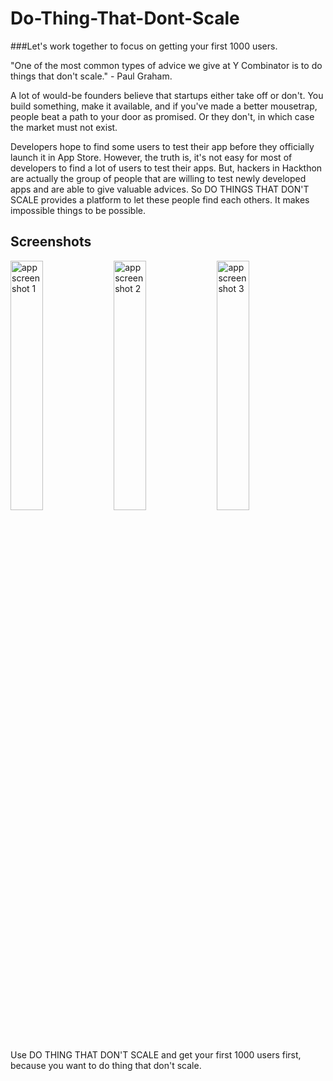 # Do-Thing-That-Dont-Scale
###Let's work together to focus on getting your first 1000 users.


"One of the most common types of advice we give at Y Combinator is to do things that don't scale." - Paul Graham.

A lot of would-be founders believe that startups either take off or don't. You build something, make it available, and if you've made a better mousetrap, people beat a path to your door as promised. Or they don't, in which case the market must not exist.

Developers hope to find some users to test their app before they officially launch it in App Store. However, the truth is, it's not easy for most of developers to find a lot of users to test their apps. But, hackers in Hackthon are actually the group of people that are willing to test newly developed apps and are able to give valuable advices. So DO THINGS THAT DON'T SCALE provides a platform to let these people find each others. It makes impossible things to be possible.


## Screenshots
<img src="http://challengepost-s3-challengepost.netdna-ssl.com/photos/production/software_photos/000/201/884/datas/gallery.jpg" alt="app screenshot 1" width="32%"/>
<img src="http://challengepost-s3-challengepost.netdna-ssl.com/photos/production/software_photos/000/201/885/datas/gallery.jpg" alt="app screenshot 2" width="32%"/>
<img src="http://challengepost-s3-challengepost.netdna-ssl.com/photos/production/software_photos/000/201/886/datas/gallery.jpg" alt="app screenshot 3" width="32%"/>



Use DO THING THAT DON'T SCALE and get your first 1000 users first, because you want to do thing that don't scale.

